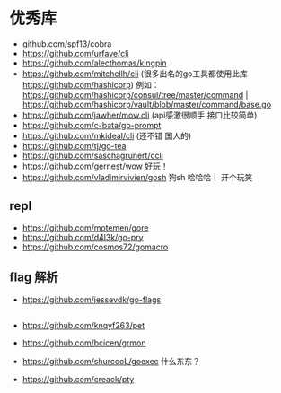 # 优秀库

- github.com/spf13/cobra
- https://github.com/urfave/cli
- https://github.com/alecthomas/kingpin
- https://github.com/mitchellh/cli (很多出名的go工具都使用此库 https://github.com/hashicorp)
  例如：https://github.com/hashicorp/consul/tree/master/command | https://github.com/hashicorp/vault/blob/master/command/base.go
- https://github.com/jawher/mow.cli (api感激很顺手 接口比较简单)
- https://github.com/c-bata/go-prompt
- https://github.com/mkideal/cli  (还不错 国人的)
- https://github.com/tj/go-tea  
- https://github.com/saschagrunert/ccli
- https://github.com/gernest/wow  好玩！
- https://github.com/vladimirvivien/gosh 狗sh 哈哈哈！ 开个玩笑  

## repl
- https://github.com/motemen/gore
- https://github.com/d4l3k/go-pry
- https://github.com/cosmos72/gomacro

## flag 解析
- https://github.com/jessevdk/go-flags

## 
- https://github.com/knqyf263/pet
- https://github.com/bcicen/grmon

- https://github.com/shurcooL/goexec 什么东东？
- https://github.com/creack/pty

